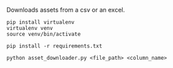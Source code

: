 Downloads assets from a csv or an excel.

```
pip install virtualenv
virtualenv venv
source venv/bin/activate

pip install -r requirements.txt

python asset_downloader.py <file_path> <column_name>
```